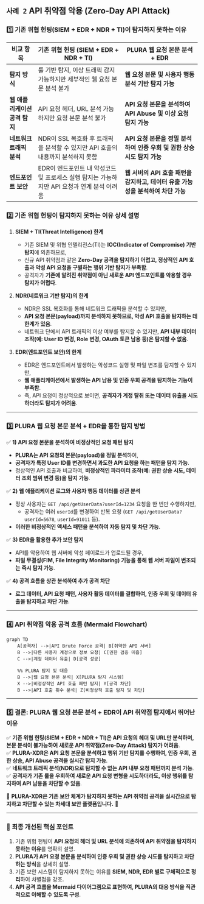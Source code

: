 ## `사례 2` API 취약점 악용 (Zero-Day API Attack)   

### **1️⃣ 기존 위협 헌팅(SIEM + EDR + NDR + TI)이 탐지하지 못하는 이유**  

| **비교 항목** | **기존 위협 헌팅 (SIEM + EDR + NDR + TI)** | **PLURA 웹 요청 본문 분석 + EDR** |
|----------|-------------------------------|-------------------------------|
| **탐지 방식** | 룰 기반 탐지, 이상 트래픽 감지 가능하지만 세부적인 웹 요청 본문 분석 불가 | **웹 요청 본문 및 사용자 행동 분석 기반 탐지 가능** |
| **웹 애플리케이션 공격 탐지** | API 요청 헤더, URL 분석 가능하지만 요청 본문 분석 불가 | **API 요청 본문을 분석하여 API Abuse 및 이상 요청 탐지 가능** |
| **네트워크 트래픽 분석** | NDR이 SSL 복호화 후 트래픽을 분석할 수 있지만 API 호출의 내용까지 분석하지 못함 | **API 요청 본문을 정밀 분석하여 인증 우회 및 권한 상승 시도 탐지 가능** |
| **엔드포인트 보안** | EDR이 엔드포인트 내 악성코드 및 프로세스 실행 탐지는 가능하지만 API 요청과 연계 분석 어려움 | **웹 서버의 API 호출 패턴을 감지하고, 데이터 유출 가능성을 분석하여 차단 가능** |

### **2️⃣ 기존 위협 헌팅이 탐지하지 못하는 이유 상세 설명**  

1. **SIEM + TI(Threat Intelligence) 한계**  
   - 기존 SIEM 및 위협 인텔리전스(TI)는 **IOC(Indicator of Compromise) 기반 탐지**에 의존하므로,  
   - 신규 API 취약점과 같은 **Zero-Day 공격을 탐지하기 어렵고, 정상적인 API 호출과 악성 API 요청을 구별하는 행위 기반 탐지가 부족함**.  
   - 공격자가 **기존에 알려진 취약점이 아닌 새로운 API 엔드포인트를 악용할 경우 탐지가 어렵다**.  

2. **NDR(네트워크 기반 탐지)의 한계**  
   - NDR은 SSL 복호화를 통해 네트워크 트래픽을 분석할 수 있지만,  
   - **API 요청 본문(payload)까지 분석하지 못하므로, 악성 API 호출을 탐지하는 데 한계가 있음**.  
   - 네트워크 단에서 API 트래픽의 이상 여부를 탐지할 수 있지만, **API 내부 데이터 조작(예: User ID 변경, Role 변경, OAuth 토큰 남용 등)은 탐지할 수 없음**.  

3. **EDR(엔드포인트 보안)의 한계**  
   - EDR은 엔드포인트에서 발생하는 악성코드 실행 및 파일 변조를 탐지할 수 있지만,  
   - **웹 애플리케이션에서 발생하는 API 남용 및 인증 우회 공격을 탐지하는 기능이 부족함**.  
   - 즉, API 요청이 정상적으로 보이면, **공격자가 계정 탈취 또는 데이터 유출을 시도하더라도 탐지가 어려움**.  

---

### **3️⃣ PLURA 웹 요청 본문 분석 + EDR을 통한 탐지 방법**  

✅ **1) API 요청 본문을 분석하여 비정상적인 요청 패턴 탐지**  
   - **PLURA는 API 요청의 본문(payload)을 정밀 분석**하여,  
   - **공격자가 특정 User ID를 변경하면서 과도한 API 요청을 하는 패턴을 탐지 가능**.  
   - 정상적인 API 호출과 비교하여, **비정상적인 파라미터 조작(예: 권한 상승 시도, 데이터 조회 범위 변경 등)을 탐지 가능**.  

✅ **2) 웹 애플리케이션 로그와 사용자 행동 데이터를 상관 분석**  
   - 정상 사용자는 `GET /api/getUserData?userId=1234` 요청을 한 번만 수행하지만,  
     - 공격자는 여러 `userId`를 변경하여 반복 요청 (`GET /api/getUserData?userId=5678`, `userId=91011` 등).  
   - **이러한 비정상적인 액세스 패턴을 분석하여 자동 탐지 및 차단 가능**.  

✅ **3) EDR을 활용한 추가 보안 탐지**  
   - API를 악용하여 웹 서버에 악성 페이로드가 업로드될 경우,  
   - **파일 무결성(FIM, File Integrity Monitoring) 기능을 통해 웹 서버 파일이 변조되는 즉시 탐지 가능**.  

✅ **4) 공격 흐름을 상관 분석하여 추가 공격 차단**  
   - **로그 데이터, API 요청 패턴, 사용자 활동 데이터를 결합하여, 인증 우회 및 데이터 유출을 탐지하고 차단 가능**.  

---

### **4️⃣ API 취약점 악용 공격 흐름 (Mermaid Flowchart)**  
```mermaid
graph TD
    A[공격자] -->|API Brute Force 공격| B[취약한 API 서버]
    B -->|다른 사용자 계정으로 정보 요청| C[권한 검증 미흡]
    C -->|계정 데이터 유출| D[공격 성공]

    %% PLURA 탐지 및 대응
    B -->|웹 요청 본문 분석| X[PLURA 탐지 시스템]
    X -->|비정상적인 API 호출 패턴 탐지| Y[공격 차단]
    B -->|API 호출 횟수 분석| Z[비정상적 호출 탐지 및 차단]
```

---

### **5️⃣ 결론: PLURA 웹 요청 본문 분석 + EDR이 API 취약점 탐지에서 뛰어난 이유**  
✅ **기존 위협 헌팅(SIEM + EDR + NDR + TI)은 API 요청의 헤더 및 URL만 분석하며, 본문 분석이 불가능하여 새로운 API 취약점(Zero-Day Attack) 탐지가 어려움**.  
✅ **PLURA-XDR은 API 요청 본문을 분석하고 행위 기반 탐지를 수행하여, 인증 우회, 권한 상승, API Abuse 공격을 실시간 탐지 가능**.  
✅ **네트워크 트래픽 분석(NDR)으로 탐지할 수 없는 API 내부 요청 패턴까지 분석 가능**.  
✅ **공격자가 기존 룰을 우회하여 새로운 API 요청 변형을 시도하더라도, 이상 행위를 탐지하여 API 남용을 차단할 수 있음**.  

🔹 **PLURA-XDR은 기존 보안 체계가 탐지하지 못하는 API 취약점 공격을 실시간으로 탐지하고 차단할 수 있는 차세대 보안 플랫폼입니다.** 🚀  

---

### **📌 최종 개선된 핵심 포인트**  
1. 기존 위협 헌팅이 **API 요청의 헤더 및 URL 분석에 의존하여 API 취약점을 탐지하지 못하는 이유**를 명확히 설명.  
2. **PLURA가 API 요청 본문을 분석하여 인증 우회 및 권한 상승 시도를 탐지하고 차단하는 방식**을 상세히 설명.  
3. 기존 보안 시스템이 탐지하지 못하는 이유를 **SIEM, NDR, EDR 별로 구체적으로 정리**하여 차별점을 강조.  
4. **API 공격 흐름을 Mermaid 다이어그램으로 표현하여, PLURA의 대응 방식을 직관적으로 이해할 수 있도록 구성**.  
